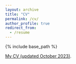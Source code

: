 ```yaml
---
layout: archive
title: "CV"
permalink: /cv/
author_profile: true
redirect_from:
  - /resume
---
```


{% include base_path %}

[My CV (updated October 2023)](/cv/CV_2023.pdf).
